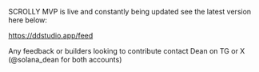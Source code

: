 SCROLLY MVP is live and constantly being updated see the latest version here below:

https://ddstudio.app/feed

Any feedback or builders looking to contribute contact Dean on TG or X (@solana_dean for both accounts)
